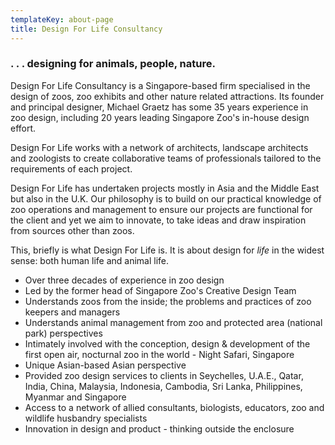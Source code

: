 ```yaml
---
templateKey: about-page
title: Design For Life Consultancy
---
```

### . . . designing for animals, people, nature.

Design For Life Consultancy is a Singapore-based firm specialised in the design of zoos, zoo exhibits and other nature related attractions. Its founder and principal designer, Michael Graetz has some 35 years experience in zoo design, including 20 years leading Singapore Zoo's in-house design effort.



Design For Life works with a network of architects, landscape architects and zoologists to create collaborative teams of professionals tailored to the requirements of each project.



Design For Life has undertaken projects mostly in Asia and the Middle East but also in the U.K. Our philosophy is to build on our practical knowledge of zoo operations and management to ensure our projects are functional for the client and yet we aim to innovate, to take ideas and draw inspiration from sources other than zoos.



This, briefly is what Design For Life is. It is about design for _life_ in the widest sense: both human life and animal life.

* Over three decades of experience in zoo design
* Led by the former head of Singapore Zoo's Creative Design Team
* Understands zoos from the inside; the problems and practices of zoo keepers and managers
* Understands animal management from zoo and protected area (national park) perspectives
* Intimately involved with the conception, design & development of the first open air, nocturnal zoo in the world - Night Safari, Singapore
* Unique Asian-based Asian perspective
* Provided zoo design services to clients in Seychelles, U.A.E., Qatar, India, China, Malaysia, Indonesia, Cambodia, Sri Lanka, Philippines, Myanmar and Singapore
* Access to a network of allied consultants, biologists, educators, zoo and wildlife husbandry specialists
* Innovation in design and product - thinking outside the enclosure
